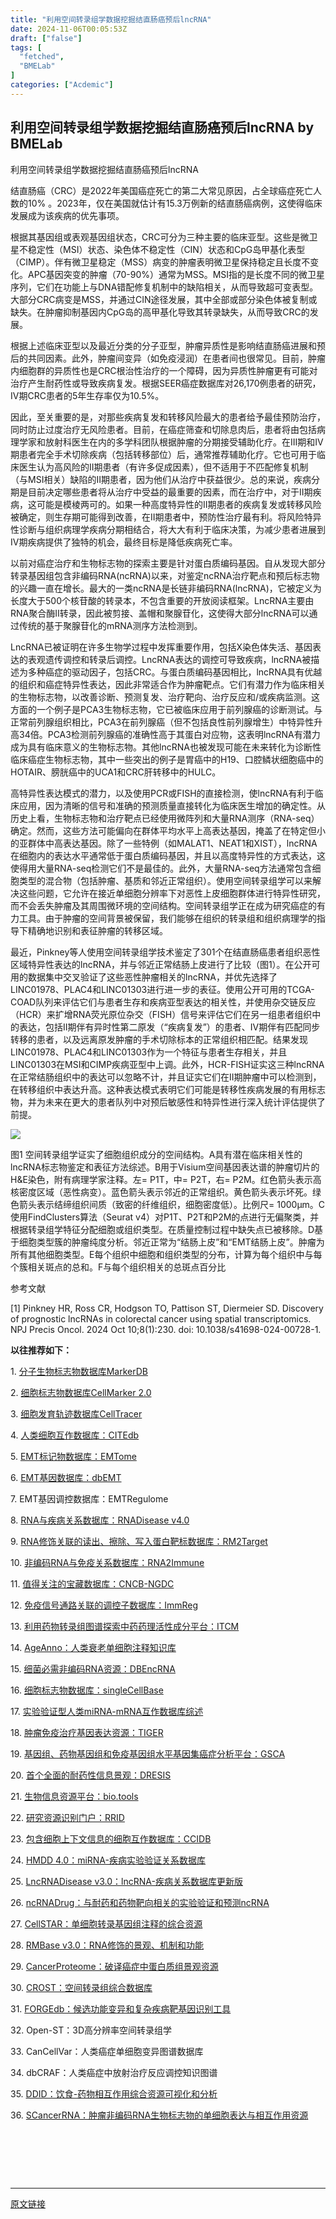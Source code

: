 ```yaml
---
title: "利用空间转录组学数据挖掘结直肠癌预后lncRNA"
date: 2024-11-06T00:05:53Z
draft: ["false"]
tags: [
  "fetched",
  "BMELab"
]
categories: ["Acdemic"]
---
```

利用空间转录组学数据挖掘结直肠癌预后lncRNA by BMELab
------
<div><p><span>利用空间转录组学数据挖掘结直肠癌预后lncRNA</span></p><p><span>结直肠癌（CRC）是2022年美国癌症死亡的第二大常见原因，占全球癌症死亡人数的10% 。2023年，仅在美国就估计有15.3万例新的结直肠癌病例，这使得临床发展成为该疾病的优先事项。</span></p><p><span>根据其基因组或表观基因组状态，CRC可分为三种主要的临床亚型。这些是微卫星不稳定性（MSI）状态、染色体不稳定性（CIN）状态和CpG岛甲基化表型（CIMP）。伴有微卫星稳定（MSS）病变的肿瘤表明微卫星保持稳定且长度不变化。</span><span>APC</span><span>基因突变的肿瘤（70-90%）通常为MSS。MSI指的是长度不同的微卫星序列，它们在功能上与DNA错配修复机制中的缺陷相关，从而导致超可变表型。大部分CRC病变是MSS，并通过CIN途径发展，其中全部或部分染色体被复制或缺失。在肿瘤抑制基因内CpG岛的高甲基化导致其转录缺失，从而导致CRC的发展。</span></p><p><span>根据上述临床亚型以及最近分类的分子亚型，肿瘤异质性是影响结直肠癌进展和预后的共同因素。此外，肿瘤间变异（如免疫浸润）在患者间也很常见。目前，肿瘤内细胞群的异质性也是CRC根治性治疗的一个障碍，因为异质性肿瘤更有可能对治疗产生耐药性或导致疾病复发。根据SEER癌症数据库对26,170例患者的研究，IV期CRC患者的5年生存率仅为10.5%。</span></p><p><span>因此，至关重要的是，对那些疾病复发和转移风险最大的患者给予最佳预防治疗，同时防止过度治疗无风险患者。目前，在癌症筛查和切除息肉后，患者将由包括病理学家和放射科医生在内的多学科团队根据肿瘤的分期接受辅助化疗。在III期和IV期患者完全手术切除疾病（包括转移部位）后，通常推荐辅助化疗。它也可用于临床医生认为高风险的II期患者（有许多促成因素），但不适用于不匹配修复机制（与MSI相关）缺陷的II期患者，因为他们从治疗中获益很少。总的来说，疾病分期是目前决定哪些患者将从治疗中受益的最重要的因素，而在治疗中，对于II期疾病，这可能是模棱两可的。如果一种高度特异性的II期患者的疾病复发或转移风险被确定，则生存期可能得到改善，在II期患者中，预防性治疗最有利。将风险特异性诊断与组织病理学疾病分期相结合，将大大有利于临床决策，为减少患者进展到IV期疾病提供了独特的机会，最终目标是降低疾病死亡率。</span></p><p><span>以前对癌症治疗和生物标志物的探索主要是针对蛋白质编码基因。自从发现大部分转录基因组包含非编码RNA(ncRNA)以来，对鉴定ncRNA治疗靶点和预后标志物的兴趣一直在增长。最大的一类ncRNA是长链非编码RNA(lncRNA)，它被定义为长度大于500个核苷酸的转录本，不包含重要的开放阅读框架。LncRNA主要由RNA聚合酶II转录，因此被剪接、盖帽和聚腺苷化，这使得大部分lncRNA可以通过传统的基于聚腺苷化的mRNA测序方法检测到。</span></p><p><span>LncRNA已被证明在许多生物学过程中发挥重要作用，包括X染色体失活、基因表达的表观遗传调控和转录后调控。LncRNA表达的调控可导致疾病，lncRNA被描述为多种癌症的驱动因子，包括CRC。与蛋白质编码基因相比，lncRNA具有优越的组织和癌症特异性表达，因此非常适合作为肿瘤靶点。它们有潜力作为临床相关的生物标志物，以改善诊断、预测复发、治疗靶向、治疗反应和/或疾病监测。这方面的一个例子是</span><span>PCA3</span><span>生物标志物，它已被临床应用于前列腺癌的诊断测试。与正常前列腺组织相比，</span><span>PCA3</span><span>在前列腺癌（但不包括良性前列腺增生）中特异性升高34倍。</span><span>PCA3</span><span>检测前列腺癌的准确性高于其蛋白对应物，这表明lncRNA有潜力成为具有临床意义的生物标志物。其他lncRNA也被发现可能在未来转化为诊断性临床癌症生物标志物，其中一些突出的例子是胃癌中的</span><span>H19</span><span>、口腔鳞状细胞癌中的</span><span>HOTAIR</span><span>、膀胱癌中的</span><span>UCA1</span><span>和CRC肝转移中的</span><span>HULC</span><span>。</span></p><p><span>高特异性表达模式的潜力，以及使用PCR或FISH的直接检测，使lncRNA有利于临床应用，因为清晰的信号和准确的预测质量直接转化为临床医生增加的确定性。从历史上看，生物标志物和治疗靶点已经使用微阵列和大量RNA测序（RNA-seq）确定。然而，这些方法可能偏向在群体平均水平上高表达基因，掩盖了在特定但小的亚群体中高表达基因。除了一些特例（如</span><span>MALAT1</span><span>、</span><span>NEAT1</span><span>和</span><span>XIST</span><span>），lncRNA在细胞内的表达水平通常低于蛋白质编码基因，并且以高度特异性的方式表达，这使得用大量RNA-seq检测它们不是最佳的。此外，大量RNA-seq方法通常包含细胞类型的混合物（包括肿瘤、基质和邻近正常组织）。使用空间转录组学可以来解决这些问题，它允许在接近单细胞分辨率下对恶性上皮细胞群体进行特异性研究，而不会丢失肿瘤及其周围微环境的空间结构。空间转录组学正在成为研究癌症的有力工具。由于肿瘤的空间背景被保留，我们能够在组织的转录组和组织病理学的指导下精确地识别和表征肿瘤的转移区域。</span></p><p><span>最近，Pinkney等人使用空间转录组学技术鉴定了301个在结直肠癌患者组织恶性区域特异性表达的lncRNA，并与邻近正常结肠上皮进行了比较（图1）。在公开可用的数据集中交叉验证了这些恶性肿瘤相关的lncRNA，并优先选择了</span><span>LINC01978</span><span>、</span><span>PLAC4</span><span>和</span><span>LINC01303</span><span>进行进一步的表征。使用公开可用的TCGA-COAD队列来评估它们与患者生存和疾病亚型表达的相关性，并使用杂交链反应（HCR）来扩增RNA荧光原位杂交（FISH）信号来评估它们在另一组患者组织中的表达，包括II期伴有异时性第二原发（“疾病复发”）的患者、IV期伴有匹配同步转移的患者，以及远离原发肿瘤的手术切除标本的正常组织相匹配。结果发现</span><span>LINC01978</span><span>、</span><span>PLAC4</span><span>和</span><span>LINC01303</span><span>作为一个特征与患者生存相关，并且</span><span>LINC01303</span><span>在MSI和CIMP疾病亚型中上调。此外，HCR-FISH证实这三种lncRNA在正常结肠组织中的表达可以忽略不计，并且证实它们在II期肿瘤中可以检测到，在转移组织中表达升高。这种表达模式表明它们可能是转移性疾病发展的有用标志物，并为未来在更大的患者队列中对预后敏感性和特异性进行深入统计评估提供了前提。</span></p><p><span><img data-imgfileid="100005160" data-ratio="1.1833333333333333" data-type="png" data-w="1080" data-src="https://mmbiz.qpic.cn/sz_mmbiz_png/NLNZruneSuqqNmcQJnnUhNibm2CA1Gp0KE9nHqXZHBicOibRn50YUIWKASzzjDVT8iapEpD7hOlPbqicd2CcAGic9iaicw/640?wx_fmt=png" src="https://mmbiz.qpic.cn/sz_mmbiz_png/NLNZruneSuqqNmcQJnnUhNibm2CA1Gp0KE9nHqXZHBicOibRn50YUIWKASzzjDVT8iapEpD7hOlPbqicd2CcAGic9iaicw/640?wx_fmt=png"></span></p><p><span>图1 空间转录组学证实了细胞组织成分的空间结构。A具有潜在临床相关性的lncRNA标志物鉴定和表征方法综述。B用于Visium空间基因表达谱的肿瘤切片的H&amp;E染色，附有病理学家注释。左= P1T，中= P2T，右= P2M。红色箭头表示高核密度区域（恶性病变）。蓝色箭头表示邻近的正常组织。黄色箭头表示坏死。绿色箭头表示结缔组织间质（致密的纤维组织，细胞密度低）。比例尺= 1000µm。C使用FindClusters算法（Seurat v4）对P1T、P2T和P2M的点进行无偏聚类，并根据转录组学特征分配细胞或组织类型。在质量控制过程中缺失点已被移除。D基于细胞类型簇的肿瘤纯度分析。邻近正常为“结肠上皮”和“EMT结肠上皮”。肿瘤为所有其他细胞类型。E每个组织中细胞和组织类型的分布，计算为每个组织中与每个簇相关斑点的总和。F与每个组织相关的总斑点百分比</span> </p><p><span>参考文献</span><span></span></p><p><span>[1] Pinkney HR, Ross CR, Hodgson TO, Pattison ST, Diermeier SD. Discovery of prognostic lncRNAs in colorectal cancer using spatial transcriptomics. NPJ Precis Oncol. 2024 Oct 10;8(1):230. doi: 10.1038/s41698-024-00728-1.</span></p><p><strong>以往推荐如下：</strong><span></span></p><p><span>1. </span><a href="http://mp.weixin.qq.com/s?__biz=MzkyNDI1MzE0NA==&amp;mid=2247485704&amp;idx=1&amp;sn=e475a831013c6b9bf45cac687b522377&amp;chksm=c1d9e7bff6ae6ea9e4b8af7c1822670e08fa7f89faaf9dbcedab3b6b6da454bd49bf3456e4f2&amp;scene=21#wechat_redirect" data-linktype="2"><span>分子生物标志物数据库MarkerDB</span></a><span></span></p><p><span>2. </span><a href="http://mp.weixin.qq.com/s?__biz=MzkyNDI1MzE0NA==&amp;mid=2247485714&amp;idx=1&amp;sn=e789d019a4c4a418a5b473962451bab8&amp;chksm=c1d9e7a5f6ae6eb3c2512a82e7ef214cdb60b991f85f8b642f0d0c9ddc7feb8085249d92864f&amp;scene=21#wechat_redirect" data-linktype="2"><span>细胞标志物数据库CellMarker 2.0</span></a><span></span></p><p><span>3. </span><a href="http://mp.weixin.qq.com/s?__biz=MzkyNDI1MzE0NA==&amp;mid=2247485722&amp;idx=1&amp;sn=f9fdcd0f7f6a151b8f68e87d50bcac39&amp;chksm=c1d9e7adf6ae6ebb7d21f6b212a716e7b5c6518801d0904d08f8ce2a70cf356fc7d2b55e2112&amp;scene=21#wechat_redirect" data-linktype="2"><span>细胞发育轨迹数据库CellTracer</span></a><span></span></p><p><span>4. </span><a href="http://mp.weixin.qq.com/s?__biz=MzkyNDI1MzE0NA==&amp;mid=2247485752&amp;idx=1&amp;sn=96284bf5730e52d7b1dcf6261bb5e7b8&amp;chksm=c1d9e78ff6ae6e997be34a00158623611c9087080a8493fab3847d88183773f330cf16c978c0&amp;scene=21#wechat_redirect" data-linktype="2"><span>人类细胞互作数据库：CITEdb</span></a><span></span></p><p><span>5. </span><span></span><a href="http://mp.weixin.qq.com/s?__biz=MzkyNDI1MzE0NA==&amp;mid=2247485772&amp;idx=1&amp;sn=8b331cd3ce7685845ed8609bb806fa23&amp;chksm=c1d9e7fbf6ae6eedd620916e87e5944274d3578b23e84676d146443c6e608f7ded4376ed8a57&amp;scene=21#wechat_redirect" data-linktype="2"><span>EMT标记物数据库：EMTome</span></a><span></span></p><p><span>6.</span><span> </span><a href="http://mp.weixin.qq.com/s?__biz=MzkyNDI1MzE0NA==&amp;mid=2247485782&amp;idx=1&amp;sn=e302e07446091987f04fc3e46e1e5d04&amp;chksm=c1d9e7e1f6ae6ef7df89041d4e2f3c2f0eb2aa8b8859983bd30ea0736258b9ae7877fbcd56a5&amp;scene=21#wechat_redirect" data-linktype="2"><span>EMT基因数据库：dbEMT</span></a><span></span></p><p><span>7. </span><span>EMT基因调控数据库：EMTRegulome</span><span></span></p><p><span>8. </span><a href="http://mp.weixin.qq.com/s?__biz=MzkyNDI1MzE0NA==&amp;mid=2247485808&amp;idx=1&amp;sn=677e722e34f7edb17e859882a95b94ae&amp;chksm=c1d9e7c7f6ae6ed198229d1ba99b8e792a6dd101c41233f1cfdafc23deb2142bc677f7e4de3f&amp;scene=21#wechat_redirect" data-linktype="2"><span>RNA与疾病关系数据库：RNADisease v4.0</span></a><span></span></p><p><span>9. </span><a href="http://mp.weixin.qq.com/s?__biz=MzkyNDI1MzE0NA==&amp;mid=2247485873&amp;idx=1&amp;sn=d71f3b06996ae55fc3658cd3e8aa0877&amp;chksm=c1d9e706f6ae6e10ad86c359399bd9e314568d6d96fe2cdc864abc7098805290a10642ece398&amp;scene=21#wechat_redirect" data-linktype="2"><span>RNA修饰关联的读出、擦除、写入蛋白靶标数据库：RM2Target</span></a></p><p><span>10. </span><a href="http://mp.weixin.qq.com/s?__biz=MzkyNDI1MzE0NA==&amp;mid=2247485957&amp;idx=1&amp;sn=368461cf606803c91efa7cd1fdd8b38c&amp;chksm=c1d9e4b2f6ae6da45ce30adbfe2da8a28f3ccf6627a8bea3ed53ea696c5cbace7ff28aafad4b&amp;scene=21#wechat_redirect" data-linktype="2"><span>非编码RNA与免疫关系数据库：RNA2Immune</span></a><span></span></p><p><span>11. </span><a href="http://mp.weixin.qq.com/s?__biz=MzkyNDI1MzE0NA==&amp;mid=2247485987&amp;idx=1&amp;sn=4cca996c10ae234f4db7f6a91c26c12f&amp;chksm=c1d9e494f6ae6d82b848208a2e85118a299b88ae527d2f466f0e2dbd0c881f74270186b4371d&amp;scene=21#wechat_redirect" data-linktype="2"><span>值得关注的宝藏数据库：CNCB-NGDC</span></a><span></span></p><p><span>12. </span><a href="http://mp.weixin.qq.com/s?__biz=MzkyNDI1MzE0NA==&amp;mid=2247485990&amp;idx=1&amp;sn=17109580b16e0c4f3edd5261977d4649&amp;chksm=c1d9e491f6ae6d87d7c1cf6c0cbe9b7fb79e8e13ef75a72cf83b5f9fcc0cc795aa0df0ded503&amp;scene=21#wechat_redirect" data-linktype="2"><span>免疫信号通路关联的调控子数据库：ImmReg</span></a><span></span></p><p><span>13. </span><a href="http://mp.weixin.qq.com/s?__biz=MzkyNDI1MzE0NA==&amp;mid=2247486008&amp;idx=1&amp;sn=08ae13f8dd4e9d82892819475530f6b7&amp;chksm=c1d9e48ff6ae6d997623bbc7fcee2fc549d805ed61cf52a290ed7221a92f99d6cf79bfef3042&amp;scene=21#wechat_redirect" data-linktype="2"><span>利用药物转录组图谱探索中药药理活性成分平台：ITCM</span></a><span></span></p><p><span>14. </span><a href="http://mp.weixin.qq.com/s?__biz=MzkyNDI1MzE0NA==&amp;mid=2247486032&amp;idx=1&amp;sn=cf30a76bfb89f14871a0a4ef1dc9aa77&amp;chksm=c1d9e4e7f6ae6df19f474dc3f2df500d8b8181c2969121bb38533abca3675542f3681c55a67b&amp;scene=21#wechat_redirect" data-linktype="2"><span>AgeAnno：人类衰老单细胞注释知识库</span></a><span></span>    <page></page></p><p><span>15. </span><a href="http://mp.weixin.qq.com/s?__biz=MzkyNDI1MzE0NA==&amp;mid=2247486115&amp;idx=1&amp;sn=226755f49641118650010f29cd41ff93&amp;chksm=c1d9e414f6ae6d0299e7023ea65638f745547d6c884de55a880454d61c5db396b43ba8059dc7&amp;scene=21#wechat_redirect" data-linktype="2"><span>细菌必需非编码RNA资源：DBEncRNA</span></a><span></span></p><p><span>16. </span><a href="http://mp.weixin.qq.com/s?__biz=MzkyNDI1MzE0NA==&amp;mid=2247486149&amp;idx=1&amp;sn=28074d59b30008a839612e08a63c7dc8&amp;chksm=c1d9e472f6ae6d64b9d0c1960e3f4bf3a05326292ef90f4772f9e91cae4b5fe09be7bb07a1d7&amp;scene=21#wechat_redirect" data-linktype="2"><span>细胞标志物数据库：singleCellBase</span></a><span></span></p><p><span>17. </span><span></span><a href="http://mp.weixin.qq.com/s?__biz=MzkyNDI1MzE0NA==&amp;mid=2247486267&amp;idx=1&amp;sn=4ededdae23b1622a8ed3cd682e415803&amp;chksm=c1d9e58cf6ae6c9a65694f92d53bf22e26cb61dda4b586b456a6e3c7f4b8036125e95432a874&amp;scene=21#wechat_redirect" data-linktype="2"><span>实验验证型人类miRNA-mRNA互作数据库综述</span></a><span></span></p><p><span>18. </span><a href="http://mp.weixin.qq.com/s?__biz=MzkyNDI1MzE0NA==&amp;mid=2247486469&amp;idx=1&amp;sn=a45a5d4eec895ab37268ce0a0dba346c&amp;chksm=c1d9e2b2f6ae6ba4c1d85dc22b228017e497a538ba5df454960f20f1701a3fffc2fa9f1e93c6&amp;scene=21#wechat_redirect" data-linktype="2"><span>肿瘤免疫治疗基因表达资源：TIGER</span></a><span></span></p><p><span>19. </span><a href="http://mp.weixin.qq.com/s?__biz=MzkyNDI1MzE0NA==&amp;mid=2247486558&amp;idx=1&amp;sn=e3210c8f191b870d9455cf665c35bea6&amp;chksm=c1d9e2e9f6ae6bff23067b62ca082cd5dbd4818de31a03ac7ec68f9e3b06892f7b83d21f117e&amp;scene=21#wechat_redirect" data-linktype="2"><span>基因组、药物基因组和免疫基因组水平基因集癌症分析平台：GSCA</span></a><span></span></p><p><span>20. </span><a href="http://mp.weixin.qq.com/s?__biz=MzkyNDI1MzE0NA==&amp;mid=2247486575&amp;idx=1&amp;sn=f08ba13d9e3186c93d20f7e5e71b537a&amp;chksm=c1d9e2d8f6ae6bcef708d32773b4fe0dce4869b84be66c1252ee94ab4035edf61ca966215887&amp;scene=21#wechat_redirect" data-linktype="2"><span>首个全面的耐药性信息景观：DRESIS</span></a><span></span></p><p><span>21. </span><a href="http://mp.weixin.qq.com/s?__biz=MzkyNDI1MzE0NA==&amp;mid=2247486573&amp;idx=1&amp;sn=dd36701cee45d1741e0e411f4c45e16e&amp;chksm=c1d9e2daf6ae6bcc7f6c91a11ce0adc64a65b86306c1da3e41a690dc8c9ca00ee7967ce0de63&amp;scene=21#wechat_redirect" data-linktype="2"><span>生物信息资源平台：bio.tools</span></a><span></span></p><p><span>22. </span><a href="http://mp.weixin.qq.com/s?__biz=MzkyNDI1MzE0NA==&amp;mid=2247486574&amp;idx=1&amp;sn=34f267789b1923c8e95b7c8b8975b39f&amp;chksm=c1d9e2d9f6ae6bcf979d81476b848758cb03a4d8dc9a2c1cceb30d8ce712781525877fc68420&amp;scene=21#wechat_redirect" data-linktype="2"><span>研究资源识别门户：RRID</span></a><span></span></p><p><span>23. </span><a href="http://mp.weixin.qq.com/s?__biz=MzkyNDI1MzE0NA==&amp;mid=2247486806&amp;idx=1&amp;sn=33c721205eec16c971db154824d05189&amp;chksm=c1d9e3e1f6ae6af7bacb04e33f180d8bf2dce1e1b9906ebdc042ab3457b51faeaa6d7170e18e&amp;scene=21#wechat_redirect" data-linktype="2"><span>包含细胞上下文信息的细胞互作数据库：CCIDB</span></a><span></span></p><p><span>24. </span><a href="http://mp.weixin.qq.com/s?__biz=MzkyNDI1MzE0NA==&amp;mid=2247486887&amp;idx=1&amp;sn=c1e0bfa815d72251496f853b05ecc711&amp;chksm=c1d9e310f6ae6a06949003c26a86b6d91581600a8a104d2e847142772eb1d7200a4a66915c7f&amp;scene=21#wechat_redirect" data-linktype="2"><span>HMDD 4.0：miRNA-疾病实验验证关系数据库</span></a><span></span></p><p><span>25. </span><a href="http://mp.weixin.qq.com/s?__biz=MzkyNDI1MzE0NA==&amp;mid=2247487061&amp;idx=1&amp;sn=c72c4fca0ba6d0c56075952bc086f5c2&amp;chksm=c1d9e0e2f6ae69f46e1b2de5561c1c7e007b2643e4a3fc11553ac9396377db9073bbb7ed4dc8&amp;scene=21#wechat_redirect" data-linktype="2"><span>LncRNADisease v3.0：lncRNA-疾病关系数据库更新版</span></a></p><p><span>26. </span><a href="http://mp.weixin.qq.com/s?__biz=MzkyNDI1MzE0NA==&amp;mid=2247487205&amp;idx=1&amp;sn=9301b5d393a83242e10b8ca86d61260d&amp;chksm=c1d9e052f6ae6944693d6e2971b912cffa4c0e2fb975e52535b8a4f15632e6de6acd911c0c8b&amp;scene=21#wechat_redirect" data-linktype="2"><span>ncRNADrug：与耐药和药物靶向相关的实验验证和预测ncRNA</span></a></p><p><span>27. </span><a href="http://mp.weixin.qq.com/s?__biz=MzkyNDI1MzE0NA==&amp;mid=2247487285&amp;idx=1&amp;sn=a3779caf166d29ebf52318852a58b8bd&amp;chksm=c1d9e182f6ae6894ec4ba8c1a24f3e1846006a47c01ec6b9fe31f89d5f9d1a752eb54e2cb649&amp;scene=21#wechat_redirect" data-linktype="2"><span>CellSTAR：单细胞转录基因组注释的综合资源</span></a></p><p><span>28. </span><a href="http://mp.weixin.qq.com/s?__biz=MzkyNDI1MzE0NA==&amp;mid=2247487204&amp;idx=1&amp;sn=c2f560eafd399d95bc3ec1be8c899a08&amp;chksm=c1d9e053f6ae694570e489ba2d61a8b6343bb9f4fe3221deb4b2c07f6bc26e724b3e2be4cb81&amp;scene=21#wechat_redirect" data-linktype="2"><span>RMBase v3.0：RNA修饰的景观、机制和功能</span></a></p><p><span>29. </span><a href="http://mp.weixin.qq.com/s?__biz=MzkyNDI1MzE0NA==&amp;mid=2247487139&amp;idx=1&amp;sn=9ea1f94c3490ff67431155326563cc5f&amp;chksm=c1d9e014f6ae690206881999f8ed163bc8b5ed8c07daf08d7a2e1935e7b1985a62585a7fdf5b&amp;scene=21#wechat_redirect" data-linktype="2"><span>CancerProteome：破译癌症中蛋白质组景观资源</span></a></p><p><span>30. </span><a href="http://mp.weixin.qq.com/s?__biz=MzkyNDI1MzE0NA==&amp;mid=2247487163&amp;idx=1&amp;sn=fa659c161c077066fdc3bf9489ae5e85&amp;chksm=c1d9e00cf6ae691a4679483a20a15cc4984911bee135706e72444b7babf64d25cc28ab7c77db&amp;scene=21#wechat_redirect" data-linktype="2"><span>CROST：空间转录组综合数据库</span></a></p><p><span>31.</span><span> </span><a href="http://mp.weixin.qq.com/s?__biz=MzkyNDI1MzE0NA==&amp;mid=2247488358&amp;idx=1&amp;sn=3cd476d1ab7a61d8353ac35aa2c8e22f&amp;chksm=c1d9fdd1f6ae74c76011245db7617a761e9b09b3cdded3bdc77358775a9f256a397bd88af272&amp;scene=21#wechat_redirect" data-linktype="2"><span>FORGEdb：候选功能变异和复杂疾病靶基因识别工具</span></a><span></span></p><p><span>32.</span><span> Open-ST：3D高分辨率空间转录组学</span></p><p><span>33.</span><span> CanCellVar：人类癌症单细胞变异图谱数据库</span></p><p><span>34.</span><span> dbCRAF：人类癌症中放射治疗反应调控知识图谱</span></p><p><span>35.</span><span> </span><a href="http://mp.weixin.qq.com/s?__biz=MzkyNDI1MzE0NA==&amp;mid=2247488125&amp;idx=1&amp;sn=db90c8e2f7a3cb59c9486aa77a8eafc6&amp;chksm=c1d9fccaf6ae75dc19afe5247550e5c23a64fd35249616ced62c221747c0e9c27fff8e6d7601&amp;scene=21#wechat_redirect" data-linktype="2"><span>DDID：饮食-药物相互作用综合资源可视化和分析</span></a></p><p><span>36.</span><span> </span><a href="http://mp.weixin.qq.com/s?__biz=MzkyNDI1MzE0NA==&amp;mid=2247488040&amp;idx=1&amp;sn=823be3da80a175c9ebb2cfa2a7842f68&amp;chksm=c1d9fc9ff6ae758983d77715df4f3ae3e0b1cd7fb20c997bf404f7a22b66b3f1f48513efad02&amp;scene=21#wechat_redirect" data-linktype="2"><span>SCancerRNA：肿瘤非编码RNA生物标志物的单细胞表达与相互作用资源</span></a><span></span>    <page></page></p><section><mp-common-profile data-pluginname="mpprofile" data-id="MzkyNDI1MzE0NA==" data-headimg="http://mmbiz.qpic.cn/mmbiz_png/NLNZruneSupbjZyxT5z7lBDaiakwnLTaYfEMyt9rG8DFbN4HiasYUMewiaYMpYGsTq86qT71oOiaOhbvLfosrynIBw/0?wx_fmt=png" data-nickname="BMELab" data-alias="APENGLKP" data-signature="科普生物医学工程、生物信息学和计算生物学领域的基础知识、前沿技术、教育教学以及工程伦理。" data-from="0"></mp-common-profile></section><p><span>          <p> </p></span>    <page></page></p><p><mp-style-type data-value="3"></mp-style-type></p></div>  
<hr>
<a href="https://mp.weixin.qq.com/s/CEuGw6M5O5mY1LZ1bkW8cw",target="_blank" rel="noopener noreferrer">原文链接</a>

